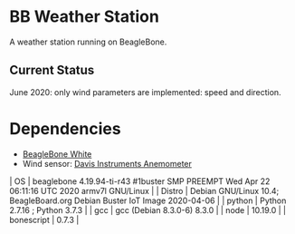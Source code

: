 # BB Weather Station

A weather station running on BeagleBone. 

## Current Status

June 2020: only wind parameters are implemented: speed and direction. 

# Dependencies

* [BeagleBone White](https://beagleboard.org/bone-original)
* Wind sensor: [Davis Instruments Anemometer](https://www.amazon.com/Davis-Instruments-Anemometer-Vantage-Pro2/dp/B004GK9MFO/)

| OS | beaglebone 4.19.94-ti-r43 #1buster SMP PREEMPT Wed Apr 22 06:11:16 UTC 2020 armv7l GNU/Linux |
| Distro | Debian GNU/Linux 10.4; BeagleBoard.org Debian Buster IoT Image 2020-04-06 |
| python | Python 2.7.16 ; Python 3.7.3 |
| gcc | gcc (Debian 8.3.0-6) 8.3.0 |
| node | 10.19.0 | 
| bonescript | 0.7.3 | 
